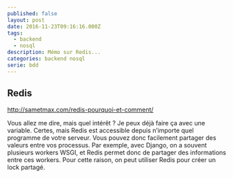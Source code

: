 ```yaml
---
published: false
layout: post
date: 2016-11-23T09:16:16.000Z
tags:
  - backend
  - nosql
description: Mémo sur Redis...
categories: backend nosql
serie: bdd
---
```

## Redis

http://sametmax.com/redis-pourquoi-et-comment/

Vous allez me dire, mais quel intérêt ? Je peux déjà faire ça avec une variable. Certes, mais Redis est accessible depuis n’importe quel programme de votre serveur. Vous pouvez donc facilement partager des valeurs entre vos processus. Par exemple, avec Django, on a souvent plusieurs workers WSGI, et Redis permet donc de partager des informations entre ces workers. Pour cette raison, on peut utiliser Redis pour créer un lock partagé.

